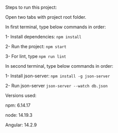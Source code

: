 Steps to run this project:

Open two tabs with project root folder.

In first terminal, type below commands in order:

1- Install dependencies: `npm install`

2- Run the project: `npm start`

3- For lint, type `npm run lint`

In second terminal, type below commands in order:

1- Install json-server: `npm install -g json-server`

2- Run json-server `json-server --watch db.json`

Versions used:

npm: 6.14.17

node: 14.19.3

Angular: 14.2.9
